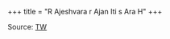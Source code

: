 +++
title = "R Ajeshvara r Ajan Iti s Ara H"
+++

Source: [TW](https://archive.org/details/bharatiyarajanitiprakasadravidrajeswarishastrisanskrit/page/%E0%A5%A8%E0%A5%A6/mode/1up)

